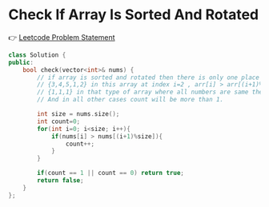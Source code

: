 # Check If Array Is Sorted And Rotated

👉 <a href="https://leetcode.com/problems/check-if-array-is-sorted-and-rotated">Leetcode Problem Statement</a>

```cpp
class Solution {
public:
    bool check(vector<int>& nums) {
        // if array is sorted and rotated then there is only one place in array where monotonic non-decreasing order will disturb
        // {3,4,5,1,2} in this array at index i=2 , arr[i] > arr[(i+1)%size] , which only one place.
        // {1,1,1} in that type of array where all numbers are same then count of disturbing point will be 0.
        // And in all other cases count will be more than 1.

        int size = nums.size();
        int count=0;
        for(int i=0; i<size; i++){
            if(nums[i] > nums[(i+1)%size]){
                count++;
            }
        }

        if(count == 1 || count == 0) return true;
        return false;
    }
};
```
